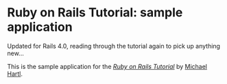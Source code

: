 # Ruby on Rails Tutorial: sample application

Updated for Rails 4.0, reading through the tutorial again to pick up anything new...

This is the sample application for
the [*Ruby on Rails Tutorial*](http://railstutorial.org/)
by [Michael Hartl](http://michaelhartl.com/).
